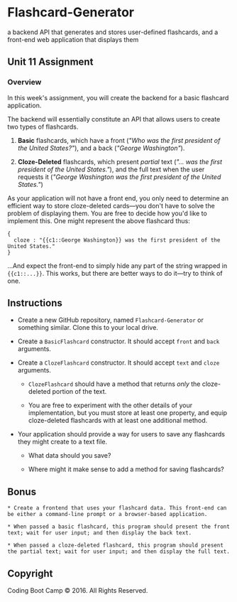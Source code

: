 # Flashcard-Generator
a backend API that generates and stores user-defined flashcards, and a front-end web application that displays them

## Unit 11 Assignment

### Overview

In this week's assignment, you will create the backend for a basic flashcard application.

The backend will essentially constitute an API that allows users to create two types of flashcards.

1. **Basic** flashcards, which have a front (*"Who was the first president of the United States?"*), and a back (*"George Washington"*).

2. **Cloze-Deleted** flashcards, which present *partial* text (*"... was the first president of the United States."*), and the full text when the user requests it (*"George Washington was the first president of the United States."*)

As your application will not have a front end, you only need to determine an efficient way to store cloze-deleted cards&mdash;you don't have to solve the problem of displaying them. You are free to decide how you'd like to implement this. One might represent the above flashcard thus:

```
{
  cloze : "{{c1::George Washington}} was the first president of the United States."
}
```

...And expect the front-end to simply hide any part of the string wrapped in `{{c1::...}}`. This works, but there are better ways to do it&mdash;try to think of one.

## Instructions

* Create a new GitHub repository, named `Flashcard-Generator` or something similar. Clone this to your local drive.

* Create a `BasicFlashcard` constructor. It should accept `front` and `back` arguments.

* Create a `ClozeFlashcard` constructor. It should accept `text` and `cloze` arguments.

    * `ClozeFlashcard` should have a method that returns *only* the cloze-deleted portion of the text.

    * You are free to experiment with the other details of your implementation, but you must store at least one property, and equip cloze-deleted flashcards with at least one additional method.

* Your application should provide a way for users to save any flashcards they might create to a text file.

    * What data should you save?

    * Where might it make sense to add a method for saving flashcards?

## Bonus
    * Create a frontend that uses your flashcard data. This front-end can be either a command-line prompt or a browser-based application.

    * When passed a basic flashcard, this program should present the front text; wait for user input; and then display the back text.

    * When passed a cloze-deleted flashcard, this program should present the partial text; wait for user input; and then display the full text.

## Copyright

Coding Boot Camp &copy; 2016. All Rights Reserved.